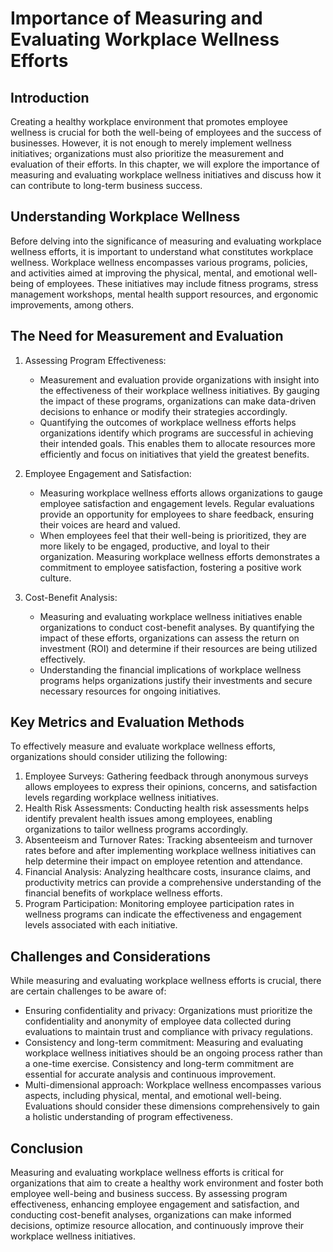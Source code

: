 # Importance of Measuring and Evaluating Workplace Wellness Efforts

## Introduction

Creating a healthy workplace environment that promotes employee wellness is crucial for both the well-being of employees and the success of businesses. However, it is not enough to merely implement wellness initiatives; organizations must also prioritize the measurement and evaluation of their efforts. In this chapter, we will explore the importance of measuring and evaluating workplace wellness initiatives and discuss how it can contribute to long-term business success.

## Understanding Workplace Wellness

Before delving into the significance of measuring and evaluating workplace wellness efforts, it is important to understand what constitutes workplace wellness. Workplace wellness encompasses various programs, policies, and activities aimed at improving the physical, mental, and emotional well-being of employees. These initiatives may include fitness programs, stress management workshops, mental health support resources, and ergonomic improvements, among others.

## The Need for Measurement and Evaluation

1. Assessing Program Effectiveness:
    
    - Measurement and evaluation provide organizations with insight into the effectiveness of their workplace wellness initiatives. By gauging the impact of these programs, organizations can make data-driven decisions to enhance or modify their strategies accordingly.
    - Quantifying the outcomes of workplace wellness efforts helps organizations identify which programs are successful in achieving their intended goals. This enables them to allocate resources more efficiently and focus on initiatives that yield the greatest benefits.
2. Employee Engagement and Satisfaction:
    
    - Measuring workplace wellness efforts allows organizations to gauge employee satisfaction and engagement levels. Regular evaluations provide an opportunity for employees to share feedback, ensuring their voices are heard and valued.
    - When employees feel that their well-being is prioritized, they are more likely to be engaged, productive, and loyal to their organization. Measuring workplace wellness efforts demonstrates a commitment to employee satisfaction, fostering a positive work culture.
3. Cost-Benefit Analysis:
    
    - Measuring and evaluating workplace wellness initiatives enable organizations to conduct cost-benefit analyses. By quantifying the impact of these efforts, organizations can assess the return on investment (ROI) and determine if their resources are being utilized effectively.
    - Understanding the financial implications of workplace wellness programs helps organizations justify their investments and secure necessary resources for ongoing initiatives.

## Key Metrics and Evaluation Methods

To effectively measure and evaluate workplace wellness efforts, organizations should consider utilizing the following:

1. Employee Surveys: Gathering feedback through anonymous surveys allows employees to express their opinions, concerns, and satisfaction levels regarding workplace wellness initiatives.
2. Health Risk Assessments: Conducting health risk assessments helps identify prevalent health issues among employees, enabling organizations to tailor wellness programs accordingly.
3. Absenteeism and Turnover Rates: Tracking absenteeism and turnover rates before and after implementing workplace wellness initiatives can help determine their impact on employee retention and attendance.
4. Financial Analysis: Analyzing healthcare costs, insurance claims, and productivity metrics can provide a comprehensive understanding of the financial benefits of workplace wellness efforts.
5. Program Participation: Monitoring employee participation rates in wellness programs can indicate the effectiveness and engagement levels associated with each initiative.

## Challenges and Considerations

While measuring and evaluating workplace wellness efforts is crucial, there are certain challenges to be aware of:

- Ensuring confidentiality and privacy: Organizations must prioritize the confidentiality and anonymity of employee data collected during evaluations to maintain trust and compliance with privacy regulations.
- Consistency and long-term commitment: Measuring and evaluating workplace wellness initiatives should be an ongoing process rather than a one-time exercise. Consistency and long-term commitment are essential for accurate analysis and continuous improvement.
- Multi-dimensional approach: Workplace wellness encompasses various aspects, including physical, mental, and emotional well-being. Evaluations should consider these dimensions comprehensively to gain a holistic understanding of program effectiveness.

## Conclusion

Measuring and evaluating workplace wellness efforts is critical for organizations that aim to create a healthy work environment and foster both employee well-being and business success. By assessing program effectiveness, enhancing employee engagement and satisfaction, and conducting cost-benefit analyses, organizations can make informed decisions, optimize resource allocation, and continuously improve their workplace wellness initiatives.
